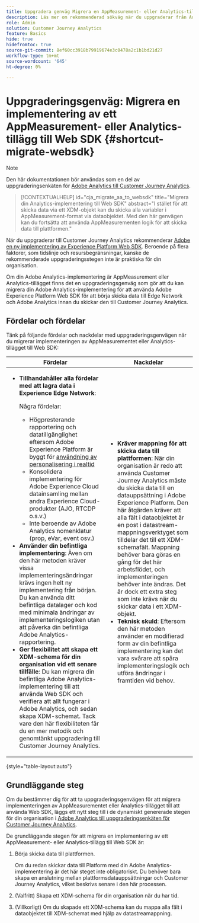 ```yaml
---
title: Uppgradera genväg Migrera en AppMeasurement- eller Analytics-tilläggsimplementering till Web SDK
description: Läs mer om rekommenderad sökväg när du uppgraderar från Adobe Analytics till Customer Journey Analytics
role: Admin
solution: Customer Journey Analytics
feature: Basics
hide: true
hidefromtoc: true
source-git-commit: 8ef60cc3918b79919674e3c0478a2c1b1bd21d27
workflow-type: tm+mt
source-wordcount: '645'
ht-degree: 0%

---
```


# Uppgraderingsgenväg: Migrera en implementering av ett AppMeasurement- eller Analytics-tillägg till Web SDK {#shortcut-migrate-websdk}

>[!NOTE]
>
>Den här dokumentationen bör användas som en del av uppgraderingsenkäten för [Adobe Analytics till Customer Journey Analytics](https://gigazelle.github.io/cja-ttv/).

<!-- markdownlint-disable MD034 -->

>[!CONTEXTUALHELP]
>id="cja_migrate_aa_to_websdk"
>title="Migrera din Analytics-implementering till Web SDK"
>abstract="I stället för att skicka data via ett XDM-objekt kan du skicka alla variabler i AppMeasurement-format via dataobjektet. Med den här genvägen kan du fortsätta att använda AppMeasurementen logik för att skicka data till plattformen."

<!-- markdownlint-enable MD034 -->

När du uppgraderar till Customer Journey Analytics rekommenderar [Adobe en ny implementering av Experience Platform Web SDK](/help/getting-started/cja-upgrade/cja-upgrade-recommendations.md). Beroende på flera faktorer, som tidslinje och resursbegränsningar, kanske de rekommenderade uppgraderingsstegen inte är praktiska för din organisation.

Om din Adobe Analytics-implementering är AppMeasurement eller Analytics-tillägget finns det en uppgraderingsgenväg som gör att du kan migrera din Adobe Analytics-implementering för att använda Adobe Experience Platform Web SDK för att börja skicka data till Edge Network och Adobe Analytics innan du skickar den till Customer Journey Analytics.

## Fördelar och fördelar

Tänk på följande fördelar och nackdelar med uppgraderingsgenvägen när du migrerar implementeringen av AppMeasurementet eller Analytics-tillägget till Web SDK:

| Fördelar | Nackdelar |
|----------|---------|
| <ul><li>**Tillhandahåller alla fördelar med att lagra data i Experience Edge Network**: <p>Några fördelar:</p><ul><li>Högpresterande rapportering och datatillgänglighet eftersom Adobe Experience Platform är byggt för [användning av personalisering i realtid](https://experienceleague.adobe.com/docs/experience-platform/destinations/ui/activate/configure-personalization-destinations.html)</li><li>Konsolidera implementering för Adobe Experience Cloud datainsamling mellan andra Experience Cloud-produkter (AJO, RTCDP o.s.v.)</li><li>Inte beroende av Adobe Analytics nomenklatur (prop, eVar, event osv.)</li></ul><li>**Använder din befintliga implementering**: Även om den här metoden kräver vissa implementeringsändringar krävs ingen helt ny implementering från början. Du kan använda ditt befintliga datalager och kod med minimala ändringar av implementeringslogiken utan att påverka din befintliga Adobe Analytics-rapportering.</li><li>**Ger flexibilitet att skapa ett XDM-schema för din organisation vid ett senare tillfälle**: Du kan migrera din befintliga Adobe Analytics-implementering till att använda Web SDK och verifiera att allt fungerar i Adobe Analytics, och sedan skapa XDM-schemat. Tack vare den här flexibiliteten får du en mer metodik och genomtänkt uppgradering till Customer Journey Analytics.</li></ul> | <ul><li>**Kräver mappning för att skicka data till plattformen**: När din organisation är redo att använda Customer Journey Analytics måste du skicka data till en datauppsättning i Adobe Experience Platform. Den här åtgärden kräver att alla fält i dataobjektet är en post i datastream-mappningsverktyget som tilldelar det till ett XDM-schemafält. Mappning behöver bara göras en gång för det här arbetsflödet, och implementeringen behöver inte ändras. Det är dock ett extra steg som inte krävs när du skickar data i ett XDM-objekt.</li><li>**Teknisk skuld**: Eftersom den här metoden använder en modifierad form av din befintliga implementering kan det vara svårare att spåra implementeringslogik och utföra ändringar i framtiden vid behov. </li></ul> |

{style="table-layout:auto"}

## Grundläggande steg

Om du bestämmer dig för att ta uppgraderingsgenvägen för att migrera implementeringen av AppMeasurementet eller Analytics-tillägget till att använda Web SDK, läggs ett nytt steg till i de dynamiskt genererade stegen för din organisation i [Adobe Analytics till uppgraderingsenkäten för Customer Journey Analytics](https://gigazelle.github.io/cja-ttv/).

De grundläggande stegen för att migrera en implementering av ett AppMeasurement- eller Analytics-tillägg till Web SDK är:

1. Börja skicka data till plattformen.

   Om du redan skickar data till Platform med din Adobe Analytics-implementering är det här steget inte obligatoriskt. Du behöver bara skapa en anslutning mellan plattformsdatauppsättningar och Customer Journey Analytics, vilket beskrivs senare i den här processen.

1. (Valfritt) Skapa ett XDM-schema för din organisation när du har tid.

1. (Villkorligt) Om du skapade ett XDM-schema kan du mappa alla fält i dataobjektet till XDM-schemat med hjälp av datastreamappning.

